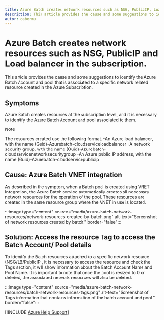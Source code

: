 ```yaml
---
title: Azure Batch creates network resources such as NSG, PublicIP, Load balancer in the subscription.
description: This article provides the cause and some suggestions to identify the Azure Batch Account and pool that is associated to a specific network related resource created in the Azure Subscription.
autor: cabermu
---
```


# Azure Batch creates network resources such as NSG, PublicIP and Load balancer in the subscription.

This article provides the cause and some suggestions to identify the Azure Batch Account and pool that is associated to a specific network related resource created in the Azure Subscription.

## Symptoms

Azure Batch creates resources at the subscription level, and it is necessary to identify the Azure Batch Account and pool associated to them. 

> [!NOTE]
> The resources created use the following format.
-An Azure load balancer, with the name (Guid)-Azurebatch-cloudserviceloadbalancer
-A network security group, with the name (Guid)-Azurebatch-cloudservicenetworksecuritygroup
-An Azure public IP address, with the name (Guid)-Azurebatch-cloudservicepublicip

## Cause: Azure Batch VNET integration  

As described in the symptom, when a Batch pool is created using VNET Integration, the Azure Batch service automatically creates all necessary network resources for the operation of the pool. These resources are created in the same resource group where the VNET in use is located.

:::image type="content" source="media/azure-batch-network-resources/network-resources-created-by-batch.png" alt-text="Screenshot of network resources created by batch." border="false":::

## Solution: Access the resource Tag to access the Batch Account/ Pool details 

To identify the Batch resources attached to a specific network resource (NSG/LB/PublicIP), it is necessary to access the resource and check the Tags section, it will show information about the Batch Account Name and Pool Name. It is important to note that once the pool is resized to 0 or deleted, the associated network resources will also be deleted.

:::image type="content" source="media/azure-batch-network-resources/batch-network-resources-tags.png" alt-text="Screenshot of Tags information that contains information of the batch account and pool." border="false":::

[!INCLUDE [Azure Help Support](../../includes/azure-help-support.md)]
